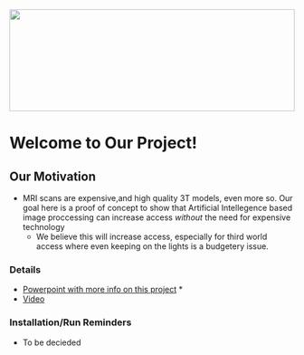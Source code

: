 <img src="https://external-content.duckduckgo.com/iu/?u=https%3A%2F%2Fimg.freepik.com%2Fpremium-photo%2Fabstract-human-brain-banner-generative-ai-illustration_145713-3075.jpg&f=1&nofb=1&ipt=d4a9b08cdf5acc91ef2caf0e89c483691c4ae23fe1dd090eb46fcb4368a89b17&ipo=images" width="100%" height="180" />

# Welcome to Our Project!

## Our Motivation
* MRI scans are expensive,and high quality 3T models, even more so. Our goal here is a proof of concept to show that Artificial Intellegence based image proccessing can increase access *without* the need for expensive technology
  * We believe this will increase access, especially for third world access where even keeping on the lights is a budgetery issue.  

### Details
* [Powerpoint with more info on this project](https://docs.google.com/presentation/d/1BkbNGrVA0agTMpkpehzaJqENou5NLx1ZeVcW2eblpRU/edit?usp=sharing)
  *  
* [Video]()
### Installation/Run Reminders
* To be decieded

